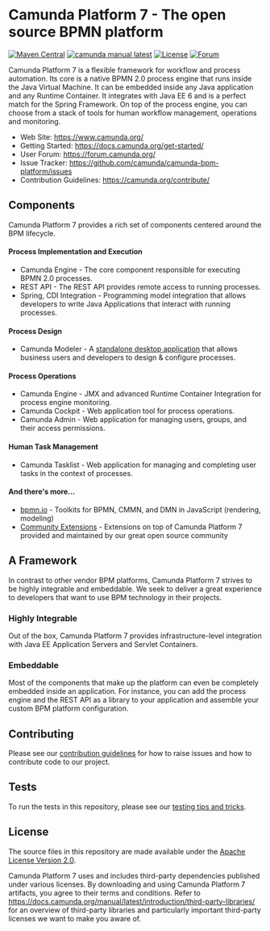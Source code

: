 # Camunda Platform 7 - The open source BPMN platform

[![Maven Central](https://maven-badges.herokuapp.com/maven-central/org.camunda.bpm/camunda-parent/badge.svg)](https://maven-badges.herokuapp.com/maven-central/org.camunda.bpm/camunda-parent) [![camunda manual latest](https://img.shields.io/badge/manual-latest-brown.svg)](https://docs.camunda.org/manual/latest/) [![License](https://img.shields.io/github/license/camunda/camunda-bpm-platform?color=blue&logo=apache)](https://github.com/camunda/camunda-bpm-platform/blob/master/LICENSE) [![Forum](https://img.shields.io/badge/forum-camunda-green)](https://forum.camunda.org/)

Camunda Platform 7 is a flexible framework for workflow and process automation. Its core is a native BPMN 2.0 process engine that runs inside the Java Virtual Machine. It can be embedded inside any Java application and any Runtime Container. It integrates with Java EE 6 and is a perfect match for the Spring Framework. On top of the process engine, you can choose from a stack of tools for human workflow management, operations and monitoring.

- Web Site: https://www.camunda.org/
- Getting Started: https://docs.camunda.org/get-started/
- User Forum: https://forum.camunda.org/
- Issue Tracker: https://github.com/camunda/camunda-bpm-platform/issues
- Contribution Guidelines: https://camunda.org/contribute/





## Components 
Camunda Platform 7 provides a rich set of components centered around the BPM lifecycle.

#### Process Implementation and Execution




- Camunda Engine - The core component responsible for executing BPMN 2.0 processes.
- REST API - The REST API provides remote access to running processes.
- Spring, CDI Integration - Programming model integration that allows developers to write Java Applications that interact with running processes.

#### Process Design

- Camunda Modeler - A [standalone desktop application](https://github.com/camunda/camunda-modeler) that allows business users and developers to design & configure processes.

#### Process Operations

- Camunda Engine - JMX and advanced Runtime Container Integration for process engine monitoring.
- Camunda Cockpit - Web application tool for process operations.
- Camunda Admin - Web application for managing users, groups, and their access permissions.

#### Human Task Management

- Camunda Tasklist - Web application for managing and completing user tasks in the context of processes.

#### And there's more...

- [bpmn.io](https://bpmn.io/) - Toolkits for BPMN, CMMN, and DMN in JavaScript (rendering, modeling)
- [Community Extensions](https://docs.camunda.org/manual/7.5/introduction/extensions/) - Extensions on top of Camunda Platform 7 provided and maintained by our great open source community

## A Framework

In contrast to other vendor BPM platforms, Camunda Platform 7 strives to be highly integrable and embeddable. We seek to deliver a great experience to developers that want to use BPM technology in their projects.

### Highly Integrable

Out of the box, Camunda Platform 7 provides infrastructure-level integration with Java EE Application Servers and Servlet Containers.

### Embeddable

Most of the components that make up the platform can even be completely embedded inside an application. For instance, you can add the process engine and the REST API as a library to your application and assemble your custom BPM platform configuration.

## Contributing

Please see our [contribution guidelines](CONTRIBUTING.md) for how to raise issues and how to contribute code to our project.

## Tests

To run the tests in this repository, please see our [testing tips and tricks](TESTING.md).


## License

The source files in this repository are made available under the [Apache License Version 2.0](./LICENSE).

Camunda Platform 7 uses and includes third-party dependencies published under various licenses. By downloading and using Camunda Platform 7 artifacts, you agree to their terms and conditions. Refer to https://docs.camunda.org/manual/latest/introduction/third-party-libraries/ for an overview of third-party libraries and particularly important third-party licenses we want to make you aware of.
